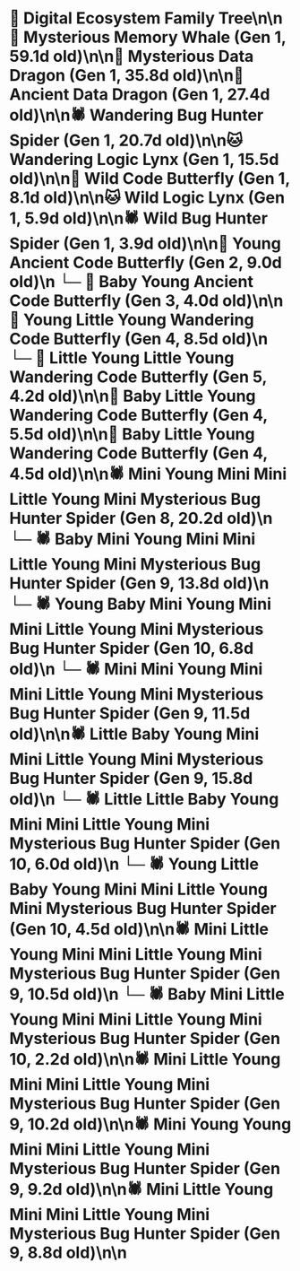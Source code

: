 # 🌳 Digital Ecosystem Family Tree\n\n🐋 Mysterious Memory Whale (Gen 1, 59.1d old)\n\n🐉 Mysterious Data Dragon (Gen 1, 35.8d old)\n\n🐉 Ancient Data Dragon (Gen 1, 27.4d old)\n\n🕷️ Wandering Bug Hunter Spider (Gen 1, 20.7d old)\n\n🐱 Wandering Logic Lynx (Gen 1, 15.5d old)\n\n🦋 Wild Code Butterfly (Gen 1, 8.1d old)\n\n🐱 Wild Logic Lynx (Gen 1, 5.9d old)\n\n🕷️ Wild Bug Hunter Spider (Gen 1, 3.9d old)\n\n🦋 Young Ancient Code Butterfly (Gen 2, 9.0d old)\n  └─ 🦋 Baby Young Ancient Code Butterfly (Gen 3, 4.0d old)\n\n🦋 Young Little Young Wandering Code Butterfly (Gen 4, 8.5d old)\n  └─ 🦋 Little Young Little Young Wandering Code Butterfly (Gen 5, 4.2d old)\n\n🦋 Baby Little Young Wandering Code Butterfly (Gen 4, 5.5d old)\n\n🦋 Baby Little Young Wandering Code Butterfly (Gen 4, 4.5d old)\n\n🕷️ Mini Young Mini Mini Little Young Mini Mysterious Bug Hunter Spider (Gen 8, 20.2d old)\n  └─ 🕷️ Baby Mini Young Mini Mini Little Young Mini Mysterious Bug Hunter Spider (Gen 9, 13.8d old)\n    └─ 🕷️ Young Baby Mini Young Mini Mini Little Young Mini Mysterious Bug Hunter Spider (Gen 10, 6.8d old)\n  └─ 🕷️ Mini Mini Young Mini Mini Little Young Mini Mysterious Bug Hunter Spider (Gen 9, 11.5d old)\n\n🕷️ Little Baby Young Mini Mini Little Young Mini Mysterious Bug Hunter Spider (Gen 9, 15.8d old)\n  └─ 🕷️ Little Little Baby Young Mini Mini Little Young Mini Mysterious Bug Hunter Spider (Gen 10, 6.0d old)\n  └─ 🕷️ Young Little Baby Young Mini Mini Little Young Mini Mysterious Bug Hunter Spider (Gen 10, 4.5d old)\n\n🕷️ Mini Little Young Mini Mini Little Young Mini Mysterious Bug Hunter Spider (Gen 9, 10.5d old)\n  └─ 🕷️ Baby Mini Little Young Mini Mini Little Young Mini Mysterious Bug Hunter Spider (Gen 10, 2.2d old)\n\n🕷️ Mini Little Young Mini Mini Little Young Mini Mysterious Bug Hunter Spider (Gen 9, 10.2d old)\n\n🕷️ Mini Young Young Mini Mini Little Young Mini Mysterious Bug Hunter Spider (Gen 9, 9.2d old)\n\n🕷️ Mini Little Young Mini Mini Little Young Mini Mysterious Bug Hunter Spider (Gen 9, 8.8d old)\n\n